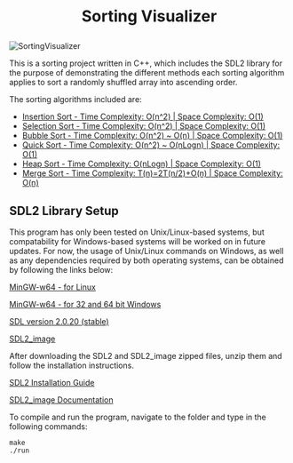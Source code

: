 # <p style="text-align: center;">Sorting Visualizer</p>
![SortingVisualizer](https://drive.google.com/uc?export=view&id=1_GiN_ZsFBwsxRnq8zH_hnc-4H0I02JRJ)

This is a sorting project written in C++, which includes the SDL2 library for the purpose of demonstrating the different methods each sorting algorithm applies to sort a randomly shuffled array into ascending order.

The sorting algorithms included are:

* [Insertion Sort - Time Complexity: O(n^2) | Space Complexity: O(1)](https://www.geeksforgeeks.org/insertion-sort/)
* [Selection Sort - Time Complexity: O(n^2) | Space Complexity: O(1)](https://www.geeksforgeeks.org/selection-sort/)
* [Bubble Sort - Time Complexity: O(n^2) ~ O(n) | Space Complexity: O(1)](https://www.geeksforgeeks.org/bubble-sort/)
* [Quick Sort - Time Complexity: O(n^2) ~ O(nLogn) | Space Complexity: O(1)](https://www.geeksforgeeks.org/quick-sort/)
* [Heap Sort - Time Complexity: O(nLogn) | Space Complexity: O(1)](https://www.geeksforgeeks.org/heap-sort/)
* [Merge Sort - Time Complexity: T(n)=2T(n/2)+O(n) | Space Complexity: O(n)](https://www.geeksforgeeks.org/merge-sort/)

## SDL2 Library Setup
This program has only been tested on Unix/Linux-based systems, but compatability for Windows-based systems will be worked on in future updates. For now, the usage of Unix/Linux commands on Windows, as well as any dependencies required by both operating systems, can be obtained by following the links below:

[MinGW-w64 - for Linux](https://www.mingw-w64.org/downloads/)

[MinGW-w64 - for 32 and 64 bit Windows](https://sourceforge.net/projects/mingw-w64/)

[SDL version 2.0.20 (stable)](https://www.libsdl.org/download-2.0.php)

[SDL2_image](https://www.libsdl.org/projects/SDL_image/)

After downloading the SDL2 and SDL2_image zipped files, unzip them and follow the installation instructions.

[SDL2 Installation Guide](https://wiki.libsdl.org/Installation)

[SDL2_image Documentation](https://libsdl.org/projects/SDL_image/docs/index.html)

To compile and run the program, navigate to the folder and type in the following commands:
```
make
./run
``` 
